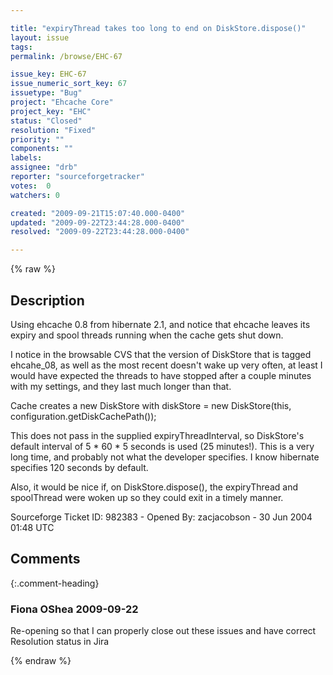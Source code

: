 ```yaml
---

title: "expiryThread takes too long to end on DiskStore.dispose()"
layout: issue
tags: 
permalink: /browse/EHC-67

issue_key: EHC-67
issue_numeric_sort_key: 67
issuetype: "Bug"
project: "Ehcache Core"
project_key: "EHC"
status: "Closed"
resolution: "Fixed"
priority: ""
components: ""
labels: 
assignee: "drb"
reporter: "sourceforgetracker"
votes:  0
watchers: 0

created: "2009-09-21T15:07:40.000-0400"
updated: "2009-09-22T23:44:28.000-0400"
resolved: "2009-09-22T23:44:28.000-0400"

---
```




{% raw %}



## Description

<div markdown="1" class="description">

Using ehcache 0.8 from hibernate 2.1, and notice that
ehcache leaves its expiry and spool threads running
when the cache gets shut down. 

I notice in the browsable CVS that the version of
DiskStore that is tagged ehcahe\_08, as well as the most
recent doesn't wake up very often, at least I would
have expected the threads to have stopped after a
couple minutes with my settings, and they last much
longer than that.

Cache creates a new DiskStore with
diskStore = new DiskStore(this,
configuration.getDiskCachePath());

This does not pass in the supplied
expiryThreadInterval, so DiskStore's default interval
of 5 \* 60 \* 5 seconds is used (25 minutes!). This is a
very long time, and probably not what the developer
specifies. I know hibernate specifies 120 seconds by
default.

Also, it would be nice if, on DiskStore.dispose(), the
expiryThread and spoolThread were woken up so they
could exit in a timely manner.

Sourceforge Ticket ID: 982383 - Opened By: zacjacobson - 30 Jun 2004 01:48 UTC

</div>

## Comments


{:.comment-heading}
### **Fiona OShea** <span class="date">2009-09-22</span>

<div markdown="1" class="comment">

Re-opening so that I can properly close out these issues and have correct Resolution status in Jira

</div>



{% endraw %}
